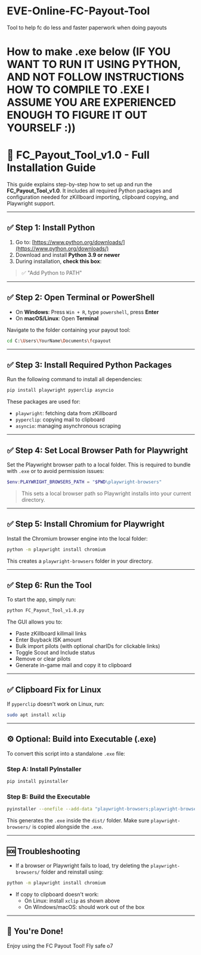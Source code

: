 # EVE-Online-FC-Payout-Tool
Tool to help fc do less and faster paperwork when doing payouts


# How to make .exe below (IF YOU WANT TO RUN IT USING PYTHON, AND NOT FOLLOW INSTRUCTIONS HOW TO COMPILE TO .EXE I ASSUME YOU ARE EXPERIENCED ENOUGH TO FIGURE IT OUT YOURSELF :))


# 🚀 FC_Payout_Tool_v1.0 - Full Installation Guide

This guide explains step-by-step how to set up and run the **FC_Payout_Tool_v1.0**. It includes all required Python packages and configuration needed for zKillboard importing, clipboard copying, and Playwright support.

---

## ✅ Step 1: Install Python

1. Go to: [https://www.python.org/downloads/](https://www.python.org/downloads/)
2. Download and install **Python 3.9 or newer**
3. During installation, **check this box**:
> ✅ "Add Python to PATH"

---

## ✅ Step 2: Open Terminal or PowerShell

- On **Windows**: Press `Win + R`, type `powershell`, press **Enter**
- On **macOS/Linux**: Open **Terminal**

Navigate to the folder containing your payout tool:

```bash
cd C:\Users\YourName\Documents\fcpayout
```

---

## ✅ Step 3: Install Required Python Packages

Run the following command to install all dependencies:

```bash
pip install playwright pyperclip asyncio
```

These packages are used for:
- `playwright`: fetching data from zKillboard
- `pyperclip`: copying mail to clipboard
- `asyncio`: managing asynchronous scraping

---

## ✅ Step 4: Set Local Browser Path for Playwright

Set the Playwright browser path to a local folder. This is required to bundle with `.exe` or to avoid permission issues:

```powershell
$env:PLAYWRIGHT_BROWSERS_PATH = "$PWD\playwright-browsers"
```

> This sets a local browser path so Playwright installs into your current directory.

---

## ✅ Step 5: Install Chromium for Playwright

Install the Chromium browser engine into the local folder:

```bash
python -m playwright install chromium
```

This creates a `playwright-browsers` folder in your directory.

---

## ✅ Step 6: Run the Tool

To start the app, simply run:

```bash
python FC_Payout_Tool_v1.0.py
```

The GUI allows you to:
- Paste zKillboard killmail links
- Enter Buyback ISK amount
- Bulk import pilots (with optional charIDs for clickable links)
- Toggle Scout and Include status
- Remove or clear pilots
- Generate in-game mail and copy it to clipboard

---

## ✅ Clipboard Fix for Linux

If `pyperclip` doesn't work on Linux, run:

```bash
sudo apt install xclip
```

---

## ⚙️ Optional: Build into Executable (.exe)

To convert this script into a standalone `.exe` file:

### Step A: Install PyInstaller

```bash
pip install pyinstaller
```

### Step B: Build the Executable

```bash
pyinstaller --onefile --add-data "playwright-browsers;playwright-browsers" FC_Payout_Tool_v1.0.py
```

This generates the `.exe` inside the `dist/` folder. Make sure `playwright-browsers/` is copied alongside the `.exe`.

---

## 🆘 Troubleshooting

- If a browser or Playwright fails to load, try deleting the `playwright-browsers/` folder and reinstall using:
```bash
python -m playwright install chromium
```

- If copy to clipboard doesn't work:
  - On Linux: install `xclip` as shown above
  - On Windows/macOS: should work out of the box

---

## 🎉 You're Done!

Enjoy using the FC Payout Tool! Fly safe o7

